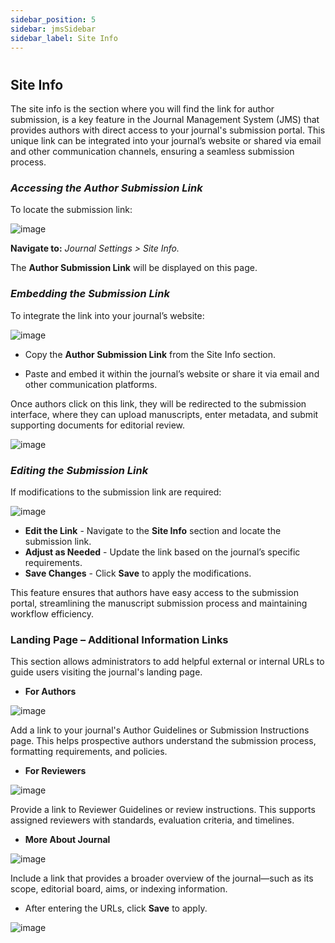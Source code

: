 ```yaml
---
sidebar_position: 5
sidebar: jmsSidebar
sidebar_label: Site Info  
---
```

#

## Site Info

The site info is the section where you will find the link for author submission, is a key feature in the Journal Management System (JMS) that provides authors with direct access to your journal's submission portal. This unique link can be integrated into your journal’s website or shared via email and other communication channels, ensuring a seamless submission process.

### *Accessing the Author Submission Link*

To locate the submission link:

![image](/assets/images/journal/submission-link.webp)

**Navigate to:** *Journal Settings > Site Info.*

The **Author Submission Link** will be displayed on this page.

### *Embedding the Submission Link*

To integrate the link into your journal’s website:

![image](/assets/images/journal/embedding-submission.webp)

- Copy the **Author Submission Link** from the Site Info section.

- Paste and embed it within the journal’s website or share it via email and other communication platforms.

Once authors click on this link, they will be redirected to the submission interface, where they can upload manuscripts, enter metadata, and submit supporting documents for editorial review.

![image](/assets/images/journal/submission-interface.webp)

### *Editing the Submission Link*

If modifications to the submission link are required:

![image](/assets/images/journal/editing-the-submission-link.webp)

- **Edit the Link** - Navigate to the **Site Info** section and locate the submission link.
- **Adjust as Needed** - Update the link based on the journal’s specific requirements.
- **Save Changes** - Click **Save** to apply the modifications.

This feature ensures that authors have easy access to the submission portal, streamlining the manuscript submission process and maintaining workflow efficiency.

### Landing Page – Additional Information Links

This section allows administrators to add helpful external or internal URLs to guide users visiting the journal's landing page.

- **For Authors**

![image](/assets/images/journal/author.webp)

 Add a link to your journal's Author Guidelines or Submission Instructions page. This helps prospective authors understand the submission process, formatting requirements, and policies.

- **For Reviewers**

 ![image](/assets/images/journal/reviewer.webp)

 Provide a link to Reviewer Guidelines or review instructions. This supports assigned reviewers with standards, evaluation criteria, and timelines.

- **More About Journal**

![image](/assets/images/journal/more-about-journal.webp)

Include a link that provides a broader overview of the journal—such as its scope, editorial board, aims, or indexing information.

- After entering the URLs, click **Save** to apply.

![image](/assets/images/journal/click-save.webp)
